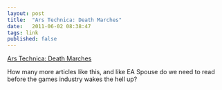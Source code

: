 ```yaml
---
layout: post
title:  "Ars Technica: Death Marches"
date:   2011-06-02 08:38:47
tags: link
published: false
---
```


<p class="main-link"><a href='http://arstechnica.com/gaming/news/2011/05/the-death-march-the-problem-of-crunch-time-in-game-development.ars'>Ars Technica: Death Marches</a></p>

How many more articles like this, and like EA Spouse do we need to read before the games industry wakes the hell up?
